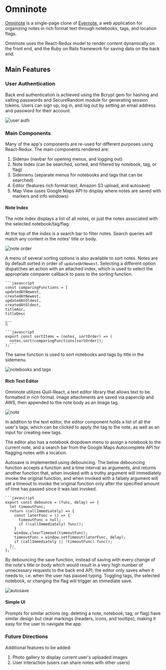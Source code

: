 # Omninote

[Omninote](https://omninote.herokuapp.com/) is a single-page clone of [Evernote](https://evernote.com/), a web application for organizing notes in rich format text through notebooks, tags, and location flags.

Omninote uses the React-Redux model to render content dynamically on the front end, and the Ruby on Rails framework for saving data on the back end.

## Main Features

### User Authentication
Back end authentication is achieved using the Bcrypt gem for hashing and salting passwords and SecureRandom module for generating session tokens.
Users can sign up, log in, and log out by setting an email address and password for their account.

![user auth](https://raw.githubusercontent.com/ommish/Omninote/master/README_images/auth.gif)

### Main Components
Many of the app's components are re-used for different purposes using React-Redux. The main components rendered are:

1. Sidenav (navbar for opening menus, and logging out)
2. Note Index (can be searched, sorted, and filtered by notebook, tag, or flag)
3. Sidemenu (separate menus for notebooks and tags that can be searched)
4. Editor (features rich format text, Amazon S3 upload, and autosave)
5. Map View (uses Google Maps API to display where notes are saved with markers and info windows)

#### Note Index
The note index displays a list of all notes, or just the notes associated with the selected notebook/tag/flag.

At the top of the index is a search bar to filter notes. Search queries will match any content in the notes' title or body.

![note order](https://raw.githubusercontent.com/ommish/Omninote/master/README_images/order.gif)

A menu of several sorting options is also available to sort notes.
Notes are by default sorted in order of `updatedAtNewest`. Selecting a different option dispatches an action with an attached index, which is used to select the appropriate comparer callback to pass to the sorting function.

    ```javascript
    const comparingFunctions = [
    updatedAtNewest,
    createdAtNewest,
    updatedAtOldest,
    createdAtOldest,
    titleAsc,
    titleDesc
  ];```

    ```javascript
    export const sortItems = (notes, sortOrder) => (
      notes.sort(comparingFunctions[sortOrder]);
    );```

The same function is used to sort notebooks and tags by title in the sidemenu.

![notebooks and tags](https://raw.githubusercontent.com/ommish/Omninote/master/README_images/notebooks_tags.gif)


#### Rich Text Editor
Omninote utilizes Quill-React, a text editor library that allows text to be formatted in rich format.
Image attachments are saved via paperclip and AWS, then appended to the note body as an image tag.

![note](https://raw.githubusercontent.com/ommish/Omninote/master/README_images/note.gif)

In addition to the text editor, the editor component holds a list of all the user's tags, which can be clicked to apply the tag to the note, as well as an input for creating new tags.

The editor also has a notebook dropdown menu to assign a notebook to the current note, and a search bar from the Google Maps Autocomplete API for flagging notes with a location.

Autosave is implemented using debouncing.
The below debouncing function accepts a function and a time interval as arguments, and returns another function that, when invoked with a truthy argument will immediately invoke the original function, and when invoked with a falsely argument will set a timeout to invoke the original function only after the specified amount of time has passed since it was last invoked.

    ```javascript
    export const debounce = (func, delay) => {
      let timeoutFunc;
      return (callImmediately) => {
        const laterFunc = () => {
          timeoutFunc = null;
          if (!callImmediately) func();
        }
        window.clearTimeout(timeoutFunc);
        timeoutFunc = window.setTimeout(laterFunc, delay);
        if (callImmediately || !timeoutFunc) func();
      };
    };```

By debouncing the save function, instead of saving with every change of the note's title or body which would result in a very high number of unnecessary requests to the back end API, the editor only saves when it needs to, i.e. when the user has paused typing.
Toggling tags, the selected notebook, or changing the flag will trigger an immediate save.

![autosave](https://raw.githubusercontent.com/ommish/Omninote/master/README_images/autosave.gif)

#### Simple UI
Prompts for similar actions (eg. deleting a note, notebook, tag, or flag) have similar design but clear markings (headers, icons, and tooltips), making it easy for the user to navigate the app.


### Future Directions

Additional features to be added:
1. Photo gallery to display current user's uploaded images
2. User interaction (users can share notes with other users)
